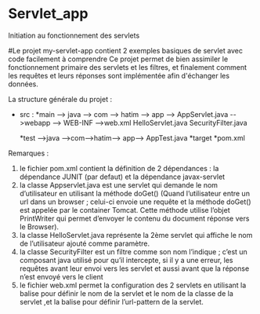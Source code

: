 # Servlet_app
Initiation au fonctionnement des servlets

#Le projet my-servlet-app contient 2 exemples basiques de servlet avec code facilement à comprendre 
Ce projet permet de bien assimiler le fonctionnement primaire des servlets et les filtres, et finalement comment les requêtes et leurs réponses sont implémentée afin d'échanger les données. 

La structure générale du projet :
-	src :
       *main --> java --> com --> hatim --> app -->  AppServlet.java       -->webapp --> WEB-INF -->web.xml
                                                     HelloServlet.java
                                                     SecurityFilter.java
                  

       *test -->java -->com-->hatim--> app-->  AppTest.java
       *target
       *pom.xml

Remarques : 
1) le fichier pom.xml contient la définition de 2 dépendances : la dépendance JUNIT (par defaut) et la dépendance javax-servlet
2) la classe Appservlet.java est une servlet qui demande le nom d’utilisateur en utilisant la méthode doGet()
(Quand l’utilisateur entre un url dans un browser ; celui-ci envoie une requête et la méthode doGet() est appelée par le container Tomcat. Cette méthode utilise l’objet PrintWriter qui permet d’envoyer le contenu du document réponse vers le Browser).
3) la classe HelloServlet.java représente la 2ème servlet qui affiche le nom de l’utilisateur ajouté comme paramètre.
4) la classe SecurityFilter est un filtre comme son nom l’indique ; c’est un composant java utilisé pour qu’il intercepte, si il y a une erreur, les requêtes avant leur envoi vers les servlet et aussi avant que la réponse n’est envoyé vers le client
5) le fichier web.xml permet la configuration des 2 servlets en utilisant la balise <servlet> pour définir le nom de la servlet et le nom de la classe de la servlet ,et la balise<web-mapping> pour définir l’url-pattern de la servlet.
